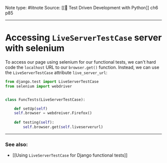 Note type: #litnote
Source: [[📖 Test Driven Development with Python]] ch6 p85

---
# Accessing `LiveServerTestCase` server with selenium
To access our page using selenium for our functional tests, we can't hard code the `localhost` URL to our `browser.get()` function. Instead, we can use the `LiveServerTestCase` attribute `live_server_url`:
```python
from django.test import LiveServerTestCase
from selenium import webdriver


class FuncTests(LiveServerTestCase):

	def setUp(self)
	self.browser = webdreiver.Firefox()
	
	def testing(self):
		self.browser.get(self.liveserverurl)
```

---
### See also:
- [[Using `LiveServerTestCase` for Django functional tests]]